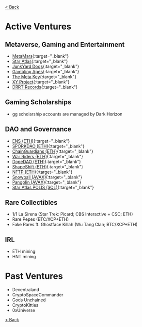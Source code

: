 [< Back](./)

# Active Ventures

## Metaverse, Gaming and Entertainment
- [MetaMars](https://metamars.org){:target="_blank"}
- [Star Atlas](https://staratlas.com){:target="_blank"}
- [JunkYard Dogs](https://junkyarddogs.io){:target="_blank"}
- [Gambling Apes](https://gamblingapes.com){:target="_blank"}
- [The Meta Key](https://medium.com/@metakey){:target="_blank"}
- [XY Project](https://xyproject.io/){:target="_blank"}
- [DRRT Records](https://drrt.io){:target="_blank"}

## Gaming Scholarships
- gg scholarship accounts are managed by Dark Horizon

## DAO and Governance
- [ENS (ETH)](https://ens.domains){:target="_blank"}
- [SPORKDAO (ETH)](https://www.sporkdao.org/){:target="_blank"}
- [ChainGuardians (ETH)](https://chainguardians.com){:target="_blank"}
- [War Riders (ETH)](https://warriders.com){:target="_blank"}
- [DopeDAO (ETH)](https://dope.gg){:target="_blank"}
- [ShapeShift (ETH)](https://shapeshift.com/){:target="_blank"}
- [NFTP (ETH)](https://nftp.fun/){:target="_blank"}
- [Snowball (AVAX)](https://snowball.network/){:target="_blank"}
- [Pangolin (AVAX)](https://pangolin.exchange){:target="_blank"}
- [Star Atlas POLIS (SOL)](https://staratlas.com){:target="_blank"}

## Rare Collectibles
- 1/1 La Sirena (Star Trek: Picard; CBS Interactive + CSC; ETH)
- Rare Pepes (BTC/XCP+ETH)
- Fake Rares ft. Ghostface Killah (Wu Tang Clan; BTC/XCP+ETH)

## IRL
- ETH mining
- HNT mining

# Past Ventures

- Decentraland
- CryptoSpaceCommander
- Gods Unchained
- CryptoKitties
- 0xUniverse

[< Back](./)